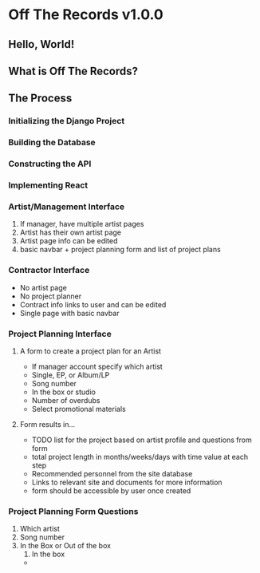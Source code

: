 # Off The Records v1.0.0

## Hello, World!

## What is Off The Records?

## The Process

### Initializing the Django Project

### Building the Database

### Constructing the API

### Implementing React

### Artist/Management Interface
1. If manager, have multiple artist pages
2. Artist has their own artist page
3. Artist page info can be edited
4. basic navbar + project planning form and list of project plans

### Contractor Interface

- No artist page
- No project planner
- Contract info links to user and can be edited
- Single page with basic navbar

### Project Planning Interface
1. A form to create a project plan for an Artist
   - If manager account specify which artist
    - Single, EP, or Album/LP
    - Song number
    - In the box or studio
    - Number of overdubs
    - Select promotional materials

2. Form results in...
   - TODO list for the project based on artist profile and questions from form
   - total project length in months/weeks/days with time value at each step
    - Recommended personnel from the site database
    - Links to relevant site and documents for more information
    - form should be accessible by user once created
   
### Project Planning Form Questions
1. Which artist
2. Song number
3. In the Box or Out of the box
   1. In the box
   - 